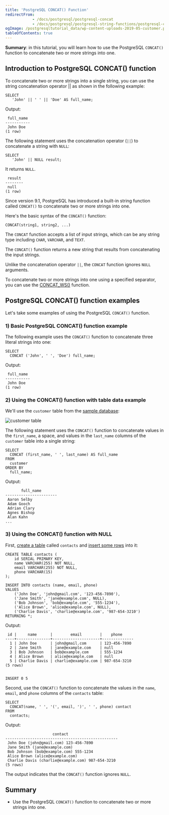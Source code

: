 ```yaml
---
title: 'PostgreSQL CONCAT() Function'
redirectFrom:
            - /docs/postgresql/postgresql-concat 
            - /docs/postgresql/postgresql-string-functions/postgresql-concat-function/
ogImage: /postgresqltutorial_data/wp-content-uploads-2019-05-customer.png
tableOfContents: true
---
```



**Summary**: in this tutorial, you will learn how to use the PostgreSQL `CONCAT()` function to concatenate two or more strings into one.





## Introduction to PostgreSQL CONCAT() function





To concatenate two or more strings into a single string, you can use the string concatenation operator || as shown in the following example:





```
SELECT
   'John' || ' ' || 'Doe' AS full_name;
```





Output:





```
 full_name
-----------
 John Doe
(1 row)
```





The following statement uses the concatenation operator (`||`) to concatenate a string with `NULL`:





```
SELECT
   'John' || NULL result;
```





It returns `NULL`.





```
 result
--------
 null
(1 row)
```





Since version 9.1, PostgreSQL has introduced a built-in string function called `CONCAT()` to concatenate two or more strings into one.





Here's the basic syntax of the `CONCAT()` function:





```
CONCAT(string1, string2, ...)
```





The `CONCAT` function accepts a list of input strings, which can be any string type including `CHAR`, `VARCHAR`, and `TEXT`.





The `CONCAT()` function returns a new string that results from concatenating the input strings.





Unlike the concatenation operator `||`, the `CONCAT` function ignores `NULL` arguments.





To concatenate two or more strings into one using a specified separator, you can use the [CONCAT_WS()](https://www.postgresqltutorial.com/postgresql-string-functions/postgresql-concat_ws/) function.





## PostgreSQL CONCAT() function examples





Let's take some examples of using the PostgreSQL `CONCAT()` function.





### 1) Basic PostgreSQL CONCAT() function example





The following example uses the `CONCAT()` function to concatenate three literal strings into one:





```
SELECT
  CONCAT ('John', ' ', 'Doe') full_name;
```





Output:





```
 full_name
-----------
 John Doe
(1 row)
```





### 2) Using the CONCAT() function with table data example





We'll use the `customer` table from the [sample database](https://www.postgresqltutorial.com/download/dvd-rental-sample-database/):





![customer table](/postgresqltutorial_data/wp-content-uploads-2019-05-customer.png)





The following statement uses the `CONCAT()` function to concatenate values in the `first_name`, a space, and values in the `last_name` columns of the `customer` table into a single string:





```
SELECT
  CONCAT (first_name, ' ', last_name) AS full_name
FROM
  customer
ORDER BY
  full_name;
```





Output:





```
       full_name
-----------------------
 Aaron Selby
 Adam Gooch
 Adrian Clary
 Agnes Bishop
 Alan Kahn
...
```





### 3) Using the CONCAT() function with NULL





First, [create a table](/docs/postgresql/postgresql-create-table/) called `contacts` and [insert some rows](https://www.postgresqltutorial.com/postgresql-tutorial/postgresql-insert-multiple-rows) into it:





```
CREATE TABLE contacts (
    id SERIAL PRIMARY KEY,
    name VARCHAR(255) NOT NULL,
    email VARCHAR(255) NOT NULL,
    phone VARCHAR(15)
);

INSERT INTO contacts (name, email, phone)
VALUES
    ('John Doe', 'john@gmail.com', '123-456-7890'),
    ('Jane Smith', 'jane@example.com', NULL),
    ('Bob Johnson', 'bob@example.com', '555-1234'),
    ('Alice Brown', 'alice@example.com', NULL),
    ('Charlie Davis', 'charlie@example.com', '987-654-3210')
RETURNING *;
```





Output:





```
 id |     name      |        email        |    phone
----+---------------+---------------------+--------------
  1 | John Doe      | john@gmail.com      | 123-456-7890
  2 | Jane Smith    | jane@example.com    | null
  3 | Bob Johnson   | bob@example.com     | 555-1234
  4 | Alice Brown   | alice@example.com   | null
  5 | Charlie Davis | charlie@example.com | 987-654-3210
(5 rows)


INSERT 0 5
```





Second, use the `CONCAT()` function to concatenate the values in the `name`, `email`, and `phone` columns of the `contacts` table:





```
SELECT
  CONCAT(name, ' ', '(', email, ')', ' ', phone) contact
FROM
  contacts;
```





Output:





```
                     contact
--------------------------------------------------
 John Doe (john@gmail.com) 123-456-7890
 Jane Smith (jane@example.com)
 Bob Johnson (bob@example.com) 555-1234
 Alice Brown (alice@example.com)
 Charlie Davis (charlie@example.com) 987-654-3210
(5 rows)
```





The output indicates that the `CONCAT()` function ignores `NULL`.





## Summary





- Use the PostgreSQL `CONCAT()` function to concatenate two or more strings into one.


